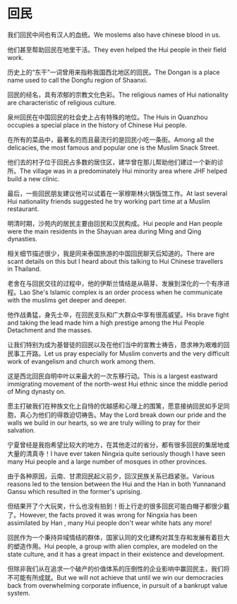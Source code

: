 # 回民

<p><span class="chinese">我们回民中间也有汉人的血统。</span><span class="english">We moslems also have chinese blood in us.</span></p>

<p><span class="chinese">他们甚至帮助回民在地里干活。</span><span class="english">They even helped the Hui people in their field work.</span></p>

<p><span class="chinese">历史上的“东干”一词曾用来指称我国西北地区的回民。</span><span class="english">The Dongan is a place name used to call the Dongfu region of Shaanxi.</span></p>

<p><span class="chinese">回民的经名，具有浓郁的宗教文化色彩。</span><span class="english">The religious names of Hui nationality are characteristic of religious culture.</span></p>

<p><span class="chinese">泉州回民在中国回民的社会史上占有特殊的地位。</span><span class="english">The Huis in Quanzhou occupies a special place in the history of Chinese Hui people.</span></p>

<p><span class="chinese">在所有的菜品中，最著名的而且最流行的是回民小吃一条街。</span><span class="english">Among all the delicacies, the most famous and popular one is the Muslim Snack Street.</span></p>

<p><span class="chinese">他们去的村子位于回民占多数的居住区，建华曾在那儿帮助他们建过一个新的诊所。</span><span class="english">The village was in a predominately Hui minority area where JHF helped build a new clinic.</span></p>

<p><span class="chinese">最后，一些回民朋友建议他可以试着在一家穆斯林火锅饭馆工作。</span><span class="english">At last several Hui nationality friends suggested he try working part time at a Muslim restaurant.</span></p>

<p><span class="chinese">明清时期，沙苑内的居民主要由回民和汉民构成。</span><span class="english">Hui people and Han people were the main residents in the Shayuan area during Ming and Qing dynasties.</span></p>

<p><span class="chinese">相关细节描述很少，我是同来泰国旅游的中国回民聊天后知道的。</span><span class="english">There are scant details on this but I heard about this talking to Hui Chinese travellers in Thailand.</span></p>

<p><span class="chinese">老舍在与回民交往的过程中，他的伊斯兰情结是从萌芽、发展到深化的一个有序进程。</span><span class="english">Lao She's Islamic complex is an order process when he communicate with the muslims get deeper and deeper.</span></p>

<p><span class="chinese">他作战勇猛，身先士卒，在回民支队和广大群众中享有很高威望。</span><span class="english">His brave fight and taking the lead made him a high prestige among the Hui People Detachment and the masses.</span></p>

<p><span class="chinese">让我们特别为成为基督徒的回民以及在他们当中的宣教士祷告，恳求神为艰难的回民事工开路。</span><span class="english">Let us pray especially for Muslim converts and the very difficult work of evangelism and church work among them.</span></p>

<p><span class="chinese">这是西北回民自明中叶以来最大的一次东移行动。</span><span class="english">This is a largest eastward immigrating movement of the north-west Hui ethnic since the middle period of Ming dynasty on.</span></p>

<p><span class="chinese">愿主打破我们在种族文化上自恃的优越感和心理上的围篱，愿意接纳回民如手足同胞，真心为他们的得救迫切祷告。</span><span class="english">May the Lord break down our pride and the walls we build in our hearts, so we are truly willing to pray for their salvation.</span></p>

<p><span class="chinese">宁夏曾经是我抱希望比较大的地方，在其他走过的省分，都有很多回民的集居地或大量的清真寺！</span><span class="english">I have ever taken Ningxia quite seriously though I have seen many Hui people and a large number of mosques in other provinces.</span></p>

<p><span class="chinese">由于各种原因，云南、甘肃回民起义前夕，回汉民族关系已趋紧张。</span><span class="english">Various reasons led to the tension between the Hui and the Han in both Yunnanand Gansu which resulted in the former's uprising.</span></p>

<p><span class="chinese">但结果开了个大玩笑，什么也没有拍到！街上行走的很多回民可能白帽子都很少戴了。</span><span class="english">However, the facts proved it was wrong for Ningxia has been assimilated by Han , many Hui people don't wear white hats any more!</span></p>

<p><span class="chinese">回民作为一个秉持异域情结的群体，国家认同的文化建构对其生存和发展有着巨大的塑造作用。</span><span class="english">Hui people, a group with alien complex, are modeled on the state culture, and it has a great impact in their existence and development.</span></p>

<p><span class="chinese">但除非我们从在追求一个破产的价值体系的压倒性的企业影响中赢回民主，我们将不可能有所成就。</span><span class="english">But we will not achieve that until we win our democracies back from overwhelming corporate influence, in pursuit of a bankrupt value system.</span></p>

